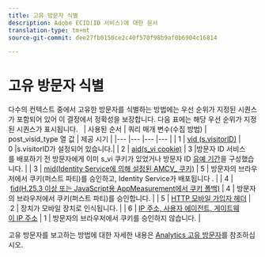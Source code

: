 ```yaml
---
title: 고유 방문자 식별
description: Adobe ECID(ID 서비스)에 대한 문서
translation-type: tm+mt
source-git-commit: dee27fb0150ce2c40f570f98b9af0b6904c16814

---
```



# 고유 방문자 식별

다수의 컨텍스트 중에서 고유한 방문자를 식별하는 방법에는 우선 순위가 지정된 시퀀스가 포함되어 있어 이 결정에서 정확성을 보장합니다. 다음 표에는 해당 우선 순위가 지정된 시퀀스가 표시됩니다.
 
| 사용된 순서 | 쿼리 매개 변수(수집 방법) | post_visid_type 열 값 | 제공 시기 |
|--- |--- |--- |--- |
| 1 | [vid (s.visitorID)](https://marketing.adobe.com/resources/help/ko_KR/sc/implement/visid_custom.html) | 0 |s.visitorID가 설정되어 있습니다.|
| 2 | [aid(s_vi cookie)](https://marketing.adobe.com/resources/help/ko_KR/sc/implement/visid_analytics.html) | 3 |방문자 ID 서비스를 배포하기 전 방문자에게 이미 s_vi 쿠키가 있었거나 방문자 ID [유예 기간](https://marketing.adobe.com/resources/help/ko_KR/mcvid/mcvid_grace_period.html)을 구성했습니다. |
| 3 | [mid(Identity Service에 의해 설정된 AMCV_ 쿠키)](https://marketing.adobe.com/resources/help/ko_KR/mcvid/) | 5 | 방문자의 브라우저에서 쿠키(퍼스트 파티)를 승인하고, Identity Service가 배포됩니다 . |
| 4 | [fid(H.25.3 이상 또는 JavaScript용 AppMeasurement에서 쿠키 폴백)](https://marketing.adobe.com/resources/help/ko_KR/sc/implement/visid_fallback.html) | 4 | 방문자의 브라우저에서 쿠키(퍼스트 파티)를 승인합니다. |
| 5 | [HTTP 모바일 가입자 헤더](https://marketing.adobe.com/resources/help/ko_KR/sc/implement/visid_fallback.html) | 2 | 장치가 모바일 장치로 인식됩니다. |
| 6 | [IP 주소, 사용자 에이전트, 게이트웨이 IP 주소](https://marketing.adobe.com/resources/help/ko_KR/sc/implement/visid_fallback.html) | 1 | 방문자의 브라우저에서 쿠키를 승인하지 않습니다. |

고유 방문자를 보고하는 방법에 대한 자세한 내용은 [Analytics 고유 방문자](https://docs.adobe.com/content/help/ko-KR/analytics/components/variables/dimensions-reports/reports-unique-visitors-v15-dsc.html)를 참조하십시오.

